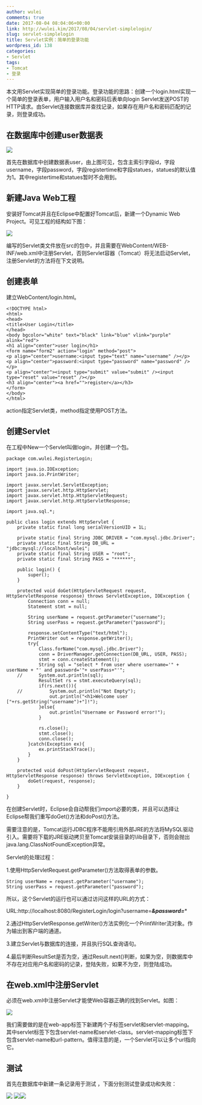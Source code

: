 ```yaml
---
author: wulei
comments: true
date: 2017-08-04 08:04:06+00:00
link: http://wulei.kim/2017/08/04/servlet-simplelogin/
slug: servlet-simplelogin
title: Servlet实例：简单的登录功能
wordpress_id: 138
categories:
- Servlet
tags:
- Tomcat
- 登录
---
```


本文用Servlet实现简单的登录功能。登录功能的思路：创建一个login.html实现一个简单的登录表单，用户输入用户名和密码后表单向login Servlet发送POST的HTTP请求。由Servlet连接数据库并查找记录，如果存在用户名和密码匹配的记录，则登录成功。


## 在数据库中创建user数据表


![](http://wulei.kim/wp-content/uploads/2017/08/NC1AJ8KN814S659QY75.png)

首先在数据库中创建数据表user，由上图可见，包含主索引字段id，字段username，字段password，字段registertime和字段statues，statues的默认值为1。其中registertime和statues暂时不会用到。


## 新建Java Web工程


安装好Tomcat并且在Eclipse中配置好Tomcat后，新建一个Dynamic Web Project。可见工程的结构如下图：

![](http://wulei.kim/wp-content/uploads/2017/08/UJKGNWPH36TE0WHKBYAR.png)

编写的Servlet类文件放在src的包中，并且需要在WebContent/WEB-INF/web.xml中注册Servlet，否则Servlet容器（Tomcat）将无法启动Servlet，注册Servlet的方法将在下文说明。


## 创建表单


建立WebContent/login.html。

    
    <!DOCTYPE html>
    <html>
    <head>
    <title>User Login</title>
    </head>
    <body bgcolor="white" text="black" link="blue" vlink="purple" alink="red">
    <h1 align="center">user login</h1>
    <form name="form2" action="login" method="post">
    <p align="center">username:<input type="text" name="username" /></p>
    <p align="center">password:<input type="password" name="password" /></p>
    <p align="center"><input type="submit" value="submit" /><input type="reset" value="reset" /></p>
    <h3 align="center"><a href="">register</a></h3>
    </form>
    </body>
    </html>


action指定Servlet类，method指定使用POST方法。


## 创建Servlet


在工程中New一个Servlet叫做login，并创建一个包。

    
    package com.wulei.RegisterLogin;
    
    import java.io.IOException;
    import java.io.PrintWriter;
    
    import javax.servlet.ServletException;
    import javax.servlet.http.HttpServlet;
    import javax.servlet.http.HttpServletRequest;
    import javax.servlet.http.HttpServletResponse;
    
    import java.sql.*;
    
    public class login extends HttpServlet {
    	private static final long serialVersionUID = 1L;
    	
    	private static final String JDBC_DRIVER = "com.mysql.jdbc.Driver";
    	private static final String DB_URL = "jdbc:mysql://localhost/wulei";
    	private static final String USER = "root";
    	private static final String PASS = "******";
    	
        public login() {
            super();
        }
    
    	protected void doGet(HttpServletRequest request, HttpServletResponse response) throws ServletException, IOException {
    		Connection conn = null;
    		Statement stmt = null;
    		
    		String userName = request.getParameter("username");
    		String userPass = request.getParameter("password");
    		
    		response.setContentType("text/html");
    		PrintWriter out = response.getWriter();
    		try{
    			Class.forName("com.mysql.jdbc.Driver");
    			conn = DriverManager.getConnection(DB_URL, USER, PASS);
    			stmt = conn.createStatement();
    			String sql = "select * from user where username='" + userName + "' and password='"+ userPass+"'";
    	//		System.out.println(sql);
    			ResultSet rs = stmt.executeQuery(sql);
    			if(rs.next()){
    	//			System.out.println("Not Empty");
    				out.println("<h1>Welcome user ["+rs.getString("username")+"]!");
    			}else{
    				out.println("Username or Password error!");
    			}
    			
    			rs.close();
    			stmt.close();
    			conn.close();
    		}catch(Exception ex){
    			ex.printStackTrace();
    		}
    	}
    
    	protected void doPost(HttpServletRequest request, HttpServletResponse response) throws ServletException, IOException {
    		doGet(request, response);
    	}
    
    }


在创建Servlet时，Eclipse会自动帮我们import必要的类，并且可以选择让Eclipse帮我们重写doGet()方法和doPost()方法。

需要注意的是，Tomcat运行JDBC程序不能用引用外部JRE的方法将MySQL驱动引入。需要将下载的JRE驱动拷贝至Tomcat安装目录的\lib目录下，否则会抛出java.lang.ClassNotFoundException异常。

Servlet的处理过程：

1.使用HttpServletRequest.getParameter()方法取得表单的参数。

    
    String userName = request.getParameter("username");
    String userPass = request.getParameter("password");


所以，这个Servlet的运行也可以通过访问这样的URL的方式：

URL:http://localhost:8080/RegisterLogin/login?username=*****&password=******

2.通过HttpServletResponse.getWriter()方法实例化一个PrintWriter流对象。作为输出到客户端的通道。

3.建立Servlet与数据库的连接，并且执行SQL查询语句。

4.最后判断ResultSet是否为空，通过Result.next()判断，如果为空，则数据库中不存在对应用户名和密码的记录，登陆失败，如果不为空，则登陆成功。


## 在web.xml中注册Servlet


必须在web.xml中注册Servlet才能使Web容器正确的找到Servlet。如图：

![](http://wulei.kim/wp-content/uploads/2017/08/ATHXANZGSLJUA14QNM7.png)

我们需要做的是在web-app标签下新建两个子标签servlet和servlet-mapping。其中servlet标签下包含servlet-name和servlet-class。servlet-mapping标签下包含servlet-name和url-pattern。值得注意的是，一个Servlet可以让多个url指向它。


## 测试


首先在数据库中新建一条记录用于测试 ，下面分别测试登录成功和失败：

![](http://wulei.kim/wp-content/uploads/2017/08/7CMNTZ5KO7EU_84G@NHN.png) ![](http://wulei.kim/wp-content/uploads/2017/08/3TG5AG2E8Q1@CNFJ.png)![](http://wulei.kim/wp-content/uploads/2017/08/WIQLZ7UDODZ9REFA2C41C.png)
